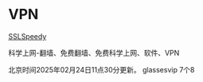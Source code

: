 <br>

# VPN

[SSLSpeedy][at1]

[at1]:https://socksoso.com


科学上网-翻墙、免费翻墙、免费科学上网、软件、VPN

北京时间2025年02月24日11点30分更新。
glassesvip
7个8
